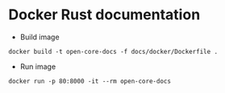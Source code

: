 # Docker Rust documentation

* Build image
```shell
docker build -t open-core-docs -f docs/docker/Dockerfile .
```

* Run image
```shell
docker run -p 80:8000 -it --rm open-core-docs
```
